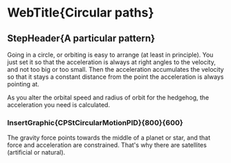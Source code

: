 # WebTitle{Circular paths}

## StepHeader{A particular pattern}

Going in a circle, or orbiting is easy to arrange (at least in principle). You just set it so that the acceleration is always at right angles to the velocity, and not too big or too small. Then the acceleration accumulates the velocity so that it stays a constant distance from the point the acceleration is always pointing at.

As you alter the orbital speed and radius of orbit for the hedgehog, the acceleration you need is calculated.

### InsertGraphic{CPStCircularMotionPID}{800}{600}

The gravity force points towards the middle of a planet or star, and that force and acceleration are constrained. That's why there are satellites (artificial or natural).